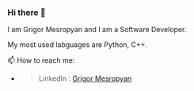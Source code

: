 ### Hi there 👋

I am Grigor Mesropyan and I am a Software Developer.

My most used labguages are Python, C++.

 📫 How to reach me:
- > LinkedIn : [Grigor Mesropyan](https://www.linkedin.com/in/mgrgm/)

<!--
**MesropyanGrigor/MesropyanGrigor** is a ✨ _special_ ✨ repository because its `README.md` (this file) appears on your GitHub profile.

Here are some ideas to get you started:

- 🔭 I’m currently working on ...
- 🌱 I’m currently learning ...
- 👯 I’m looking to collaborate on ...
- 🤔 I’m looking for help with ...
- 💬 Ask me about ...
- 📫 How to reach me: ...
- 😄 Pronouns: ...
- ⚡ Fun fact: ...
-->

